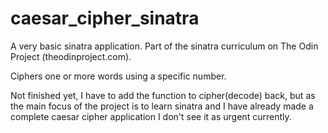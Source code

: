 # caesar_cipher_sinatra

A very basic sinatra application. Part of the sinatra curriculum on The Odin Project (theodinproject.com).

Ciphers one or more words using a specific number.

Not finished yet, I have to add the function to cipher(decode) back, but as the main focus of the project is to learn sinatra and I have already made a complete caesar cipher application I don't see it as urgent currently.
